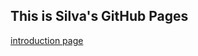 ## This is Silva's GitHub Pages

<!-- You can use the [editor on GitHub](https://github.com/siufai6/siufai6.github.io/edit/main/index.md) to maintain and preview the content for your website in Markdown files.

Whenever you commit to this repository, GitHub Pages will run [Jekyll](https://jekyllrb.com/) to rebuild the pages in your site, from the content in your Markdown files.
-->


[introduction page](https://siufai6.github.io/cityline)

